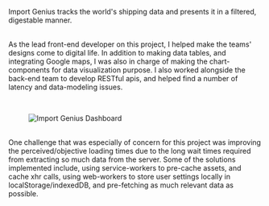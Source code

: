 Import Genius tracks the world's shipping data and presents it in a filtered, digestable manner.  
<br/>

As the lead front-end developer on this project, I helped make the teams' designs come to digital life. In addition to making data tables, and integrating Google maps, I was also in charge of making the chart-components for data visualization purpose. I also worked alongside the back-end team to develop RESTful apis, and helped find a number of latency and data-modeling issues. 

<br/> 

<figure class="lg:w-3/4 mx-auto shadow-3xl my-8">
    <img src="/images/import-genius-site.png" alt="Import Genius Dashboard"  />
</figure>


<br/>
 One challenge that was especially of concern for this project was improving the perceived/objective loading times due to the long wait times required from extracting so much data from the server. Some of the solutions implemented include, using service-workers to pre-cache assets, and cache xhr calls, using web-workers to store user settings locally in localStorage/indexedDB, and pre-fetching as much relevant data as possible.   
 
   
